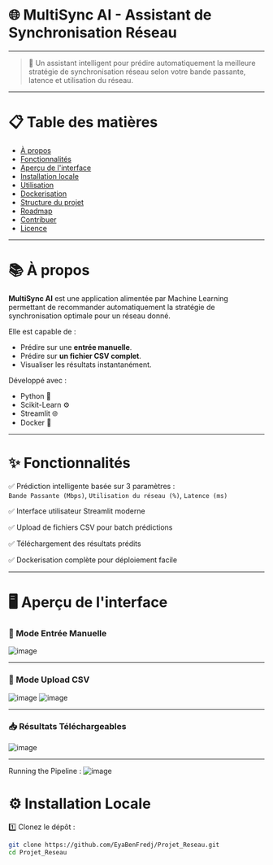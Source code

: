 # 🌐 MultiSync AI - Assistant de Synchronisation Réseau


---
> 🚀 Un assistant intelligent pour prédire automatiquement la meilleure stratégie de synchronisation réseau selon votre bande passante, latence et utilisation du réseau.

---

# 📋 Table des matières

- [À propos](#-à-propos)
- [Fonctionnalités](#-fonctionnalités)
- [Aperçu de l'interface](#-aperçu-de-linterface)
- [Installation locale](#-installation-locale)
- [Utilisation](#-utilisation)
- [Dockerisation](#-dockerisation)
- [Structure du projet](#-structure-du-projet)
- [Roadmap](#-roadmap)
- [Contribuer](#-contribuer)
- [Licence](#-licence)

---

# 📚 À propos

**MultiSync AI** est une application alimentée par Machine Learning permettant de recommander automatiquement la stratégie de synchronisation optimale pour un réseau donné.

Elle est capable de :
- Prédire sur une **entrée manuelle**.
- Prédire sur **un fichier CSV complet**.
- Visualiser les résultats instantanément.

Développé avec :
- Python 🐍
- Scikit-Learn ⚙️
- Streamlit 🌐
- Docker 🐳

---

# ✨ Fonctionnalités

✅ Prédiction intelligente basée sur 3 paramètres :  
`Bande Passante (Mbps)`, `Utilisation du réseau (%)`, `Latence (ms)`

✅ Interface utilisateur Streamlit moderne

✅ Upload de fichiers CSV pour batch prédictions

✅ Téléchargement des résultats prédits

✅ Dockerisation complète pour déploiement facile

---

# 🖥️ Aperçu de l'interface

### 🎯 Mode Entrée Manuelle
![image](https://github.com/user-attachments/assets/67534af2-775e-4ea3-9cc9-7c337452ebc4)

---

### 📄 Mode Upload CSV
![image](https://github.com/user-attachments/assets/92c1e5b2-862f-4d3e-af9c-8e57a8fbad13)
![image](https://github.com/user-attachments/assets/b1aebac2-b7c1-486e-b150-d640b90bad93)

---

### 📥 Résultats Téléchargeables
![image](https://github.com/user-attachments/assets/25d73db5-9be4-4bda-828a-7e9c00c8d20c)

---
Running the Pipeline : 
![image](https://github.com/user-attachments/assets/4d6fb83c-724d-442b-bf12-74100e8537dd)

# ⚙️ Installation Locale

1️⃣ Clonez le dépôt :

```bash
git clone https://github.com/EyaBenFredj/Projet_Reseau.git
cd Projet_Reseau
